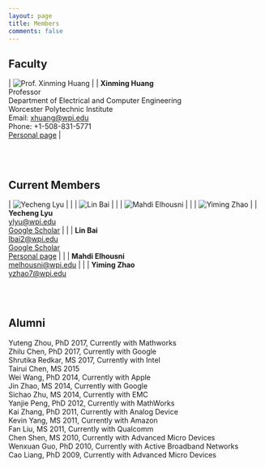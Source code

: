 ```yaml
---
layout: page
title: Members
comments: false
---
```


## Faculty


| ![Prof. Xinming Huang]({{site.baseurl}}/assets/images/xinming.gif) | | **Xinming Huang**<br> Professor<br> Department of Electrical and Computer Engineering<br> Worcester Polytechnic Institute<br> Email: xhuang@wpi.edu<br> Phone: +1-508-831-5771<br> <a href="http://users.wpi.edu/~xhuang/">Personal page</a> |

<br>
<br>


## Current Members

| ![Yecheng Lyu]({{site.baseurl}}/assets/images/yecheng.jpg) | | | ![Lin Bai]({{site.baseurl}}/assets/images/yecheng.jpg) | | | ![Mahdi Elhousni]({{site.baseurl}}/assets/images/mahdi.jpg) | | | ![Yiming Zhao]({{site.baseurl}}/assets/images/yiming.jpg) |
| **Yecheng Lyu**<br> ylyu@wpi.edu<br> <a href="https://scholar.google.com/citations?user=yZHiTWsAAAAJ&hl=en">Google Scholar</a> | | | **Lin Bai**<br> lbai2@wpi.edu<br> <a href="https://scholar.google.com/citations?hl=en&user=L7gsnOEAAAAJ">Google Scholar</a><br> <a href="https://linbaiwpi.github.io">Personal page</a> | | | **Mahdi Elhousni**<br> melhousni@wpi.edu | | | **Yiming Zhao**<br> yzhao7@wpi.edu

<br>
<br>



## Alumni

Yuteng Zhou, PhD 2017, Currently with Mathworks<br>
Zhilu Chen, PhD 2017, Currently with Google<br>
Shrutika Redkar, MS 2017, Currently with Intel<br>
Tairui Chen, MS 2015<br>
Wei Wang, PhD 2014, Currently with Apple<br>
Jin Zhao, MS 2014, Currently with Google<br>
Sichao Zhu, MS 2014, Currently with EMC<br>
Yanjie Peng, PhD 2012, Currently with MathWorks<br>
Kai Zhang, PhD 2011, Currently with Analog Device<br>
Kevin Yang, MS 2011, Currently with Amazon<br>
Fan Liu, MS 2011, Currently with Qualcomm<br>
Chen Shen, MS 2010, Currently with Advanced Micro Devices<br>
Wenxuan Guo, PhD 2010, Currently with Active Broadband Networks<br>
Cao Liang, PhD 2009, Currently with Advanced Micro Devices
